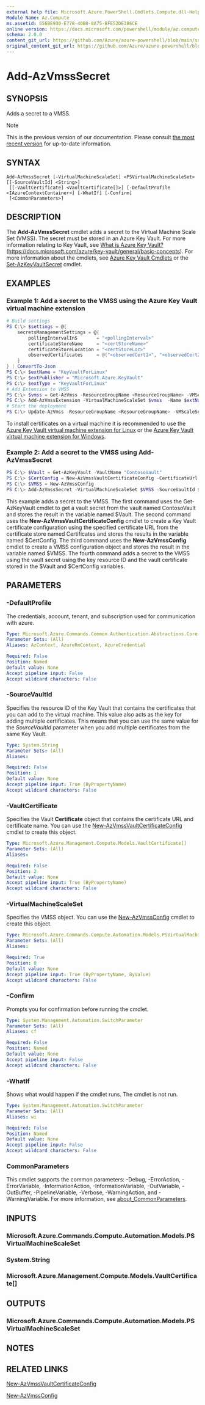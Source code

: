 ```yaml
---
external help file: Microsoft.Azure.PowerShell.Cmdlets.Compute.dll-Help.xml
Module Name: Az.Compute
ms.assetid: 656BE930-E778-40B0-8A75-BFE52DE386CE
online version: https://docs.microsoft.com/powershell/module/az.compute/add-azvmsssecret
schema: 2.0.0
content_git_url: https://github.com/Azure/azure-powershell/blob/main/src/Compute/Compute/help/Add-AzVmssSecret.md
original_content_git_url: https://github.com/Azure/azure-powershell/blob/main/src/Compute/Compute/help/Add-AzVmssSecret.md
---
```


# Add-AzVmssSecret

## SYNOPSIS
Adds a secret to a VMSS.

> [!NOTE]
>This is the previous version of our documentation. Please consult [the most recent version](/powershell/module/az.compute/add-azvmsssecret) for up-to-date information.

## SYNTAX

```
Add-AzVmssSecret [-VirtualMachineScaleSet] <PSVirtualMachineScaleSet> [[-SourceVaultId] <String>]
 [[-VaultCertificate] <VaultCertificate[]>] [-DefaultProfile <IAzureContextContainer>] [-WhatIf] [-Confirm]
 [<CommonParameters>]
```

## DESCRIPTION
The **Add-AzVmssSecret** cmdlet adds a secret to the Virtual Machine Scale Set (VMSS).
The secret must be stored in an Azure Key Vault.
For more information relating to Key Vault, see [What is Azure Key Vault?](https://docs.microsoft.com/azure/key-vault/general/basic-concepts) (https://docs.microsoft.com/azure/key-vault/general/basic-concepts).
For more information about the cmdlets, see [Azure Key Vault Cmdlets](/powershell/module/az.keyvault) or the [Set-AzKeyVaultSecret](/powershell/module/az.keyvault/set-azkeyvaultsecret) cmdlet.

## EXAMPLES

### Example 1: Add a secret to the VMSS using the Azure Key Vault virtual machine extension

```powershell
# Build settings
PS C:\> $settings = @{
    secretsManagementSettings = @{
        pollingIntervalInS       = "<pollingInterval>"
        certificateStoreName     = "<certStoreName>"
        certificateStoreLocation = "<certStoreLoc>"
        observedCertificates     = @("<observedCert1>", "<observedCert2>")
    } 
} | ConvertTo-Json
PS C:\> $extName = "KeyVaultForLinux"
PS C:\> $extPublisher = "Microsoft.Azure.KeyVault"
PS C:\> $extType = "KeyVaultForLinux"
# Add Extension to VMSS
PS C:\> $vmss = Get-AzVmss -ResourceGroupName <ResourceGroupName> -VMScaleSetName <VmssName>
PS C:\> Add-AzVmssExtension -VirtualMachineScaleSet $vmss  -Name $extName -Publisher $extPublisher -Type $extType -TypeHandlerVersion "2.0" -Setting $settings
# Start the deployment
PS C:\> Update-AzVmss -ResourceGroupName <ResourceGroupName> -VMScaleSetName <VmssName> -VirtualMachineScaleSet $vmss
```

To install certificates on a virtual machine it is recommended to use the [Azure Key Vault virtual machine extension for Linux](https://docs.microsoft.com/azure/virtual-machines/extensions/key-vault-linux) or the [Azure Key Vault virtual machine extension for Windows](https://docs.microsoft.com/azure/virtual-machines/extensions/key-vault-windows). 

### Example 2: Add a secret to the VMSS using Add-AzVmssSecret
```powershell
PS C:\> $Vault = Get-AzKeyVault -VaultName "ContosoVault"
PS C:\> $CertConfig = New-AzVmssVaultCertificateConfig -CertificateUrl "http://keyVaultName.vault.contoso.net/secrets/secretName/secretVersion" -CertificateStore "Certificates"
PS C:\> $VMSS = New-AzVmssConfig
PS C:\> Add-AzVmssSecret -VirtualMachineScaleSet $VMSS -SourceVaultId $Vault.ResourceId -VaultCertificate $CertConfig
```

This example adds a secret to the VMSS.
The first command uses the Get-AzKeyVault cmdlet to get a vault secret from the vault named ContosoVault and stores the result in the variable named $Vault.
The second command uses the **New-AzVmssVaultCertificateConfig** cmdlet to create a Key Vault certificate configuration using the specified certificate URL from the certificate store named Certificates and stores the results in the variable named $CertConfig.
The third command uses the **New-AzVmssConfig** cmdlet to create a VMSS configuration object and stores the result in the variable named $VMSS.
The fourth command adds a secret to the VMSS using the vault secret using the key resource ID and the vault certificate stored in the $Vault and $CertConfig variables.

## PARAMETERS

### -DefaultProfile
The credentials, account, tenant, and subscription used for communication with azure.

```yaml
Type: Microsoft.Azure.Commands.Common.Authentication.Abstractions.Core.IAzureContextContainer
Parameter Sets: (All)
Aliases: AzContext, AzureRmContext, AzureCredential

Required: False
Position: Named
Default value: None
Accept pipeline input: False
Accept wildcard characters: False
```

### -SourceVaultId
Specifies the resource ID of the Key Vault that contains the certificates that you can add to the virtual machine.
This value also acts as the key for adding multiple certificates.
This means that you can use the same value for the *SourceVaultId* parameter when you add multiple certificates from the same Key Vault.

```yaml
Type: System.String
Parameter Sets: (All)
Aliases:

Required: False
Position: 1
Default value: None
Accept pipeline input: True (ByPropertyName)
Accept wildcard characters: False
```

### -VaultCertificate
Specifies the Vault **Certificate** object that contains the certificate URL and certificate name.
You can use the [New-AzVmssVaultCertificateConfig](./New-AzVmssVaultCertificateConfig.md) cmdlet to create this object.

```yaml
Type: Microsoft.Azure.Management.Compute.Models.VaultCertificate[]
Parameter Sets: (All)
Aliases:

Required: False
Position: 2
Default value: None
Accept pipeline input: True (ByPropertyName)
Accept wildcard characters: False
```

### -VirtualMachineScaleSet
Specifies the VMSS object.
You can use the [New-AzVmssConfig](./New-AzVmssConfig.md) cmdlet to create this object.

```yaml
Type: Microsoft.Azure.Commands.Compute.Automation.Models.PSVirtualMachineScaleSet
Parameter Sets: (All)
Aliases:

Required: True
Position: 0
Default value: None
Accept pipeline input: True (ByPropertyName, ByValue)
Accept wildcard characters: False
```

### -Confirm
Prompts you for confirmation before running the cmdlet.

```yaml
Type: System.Management.Automation.SwitchParameter
Parameter Sets: (All)
Aliases: cf

Required: False
Position: Named
Default value: None
Accept pipeline input: False
Accept wildcard characters: False
```

### -WhatIf
Shows what would happen if the cmdlet runs. The cmdlet is not run.

```yaml
Type: System.Management.Automation.SwitchParameter
Parameter Sets: (All)
Aliases: wi

Required: False
Position: Named
Default value: None
Accept pipeline input: False
Accept wildcard characters: False
```

### CommonParameters
This cmdlet supports the common parameters: -Debug, -ErrorAction, -ErrorVariable, -InformationAction, -InformationVariable, -OutVariable, -OutBuffer, -PipelineVariable, -Verbose, -WarningAction, and -WarningVariable. For more information, see [about_CommonParameters](http://go.microsoft.com/fwlink/?LinkID=113216).

## INPUTS

### Microsoft.Azure.Commands.Compute.Automation.Models.PSVirtualMachineScaleSet

### System.String

### Microsoft.Azure.Management.Compute.Models.VaultCertificate[]

## OUTPUTS

### Microsoft.Azure.Commands.Compute.Automation.Models.PSVirtualMachineScaleSet

## NOTES

## RELATED LINKS

[New-AzVmssVaultCertificateConfig](./New-AzVmssVaultCertificateConfig.md)

[New-AzVmssConfig](./New-AzVmssConfig.md)
